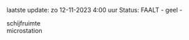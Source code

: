 laatste update: 
zo 12-11-2023  4:00   uur 
Status: FAALT - geel - 
<div class="service Y">schijfruimte</div><div class="service Y">microstation</div>